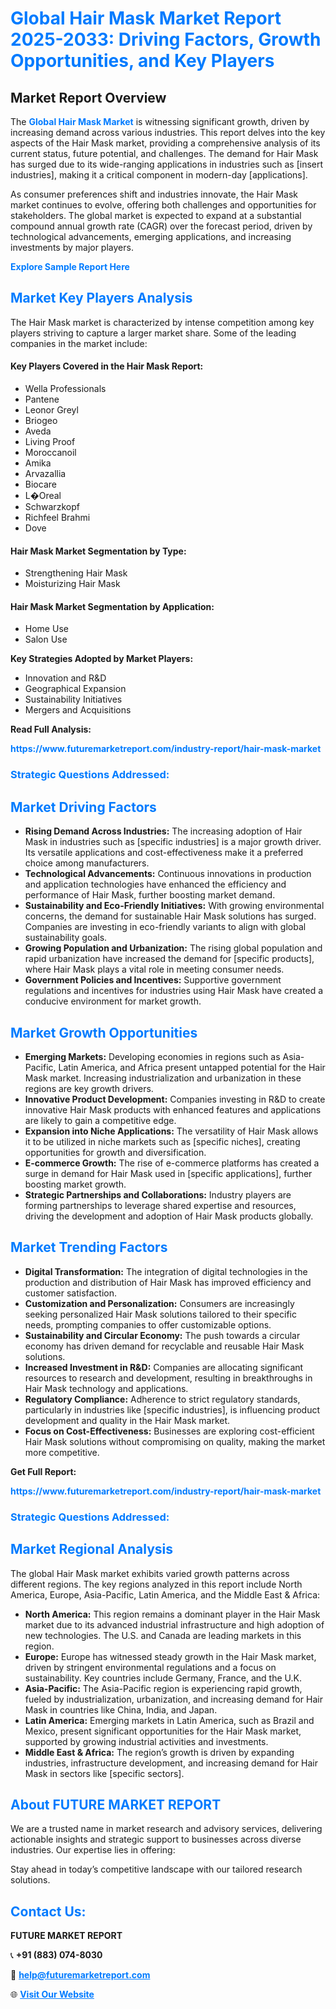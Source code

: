 <h1 style="color: #007BFF;">Global Hair Mask Market Report 2025-2033: Driving Factors, Growth Opportunities, and Key Players</h1>

<section id="overview">
<h2>Market Report Overview</h2>
<p>The <a href="https://www.futuremarketreport.com/industry-report/hair-mask-market" style="color: #007BFF; text-decoration: none;"><strong>Global Hair Mask Market</strong></a> is witnessing significant growth, driven by increasing demand across various industries. This report delves into the key aspects of the Hair Mask market, providing a comprehensive analysis of its current status, future potential, and challenges. The demand for Hair Mask has surged due to its wide-ranging applications in industries such as [insert industries], making it a critical component in modern-day [applications].</p>
<p>As consumer preferences shift and industries innovate, the Hair Mask market continues to evolve, offering both challenges and opportunities for stakeholders. The global market is expected to expand at a substantial compound annual growth rate (CAGR) over the forecast period, driven by technological advancements, emerging applications, and increasing investments by major players.</p>
</section>

<section id="overview">
<p><a href="https://www.futuremarketreport.com/request-sample/reportId=104092" style="color: #007BFF; text-decoration: none;"><strong>Explore Sample Report Here</strong></a></p>
</section>

<section id="key-players">
<h2 style="color: #007BFF;">Market Key Players Analysis</h2>
<p>The Hair Mask market is characterized by intense competition among key players striving to capture a larger market share. Some of the leading companies in the market include:</p>
<h4>Key Players Covered in the Hair Mask Report:</h4>
<ul><li>Wella Professionals</li><li>Pantene</li><li>Leonor Greyl</li><li>Briogeo</li><li>Aveda</li><li>Living Proof</li><li>Moroccanoil</li><li>Amika</li><li>Arvazallia</li><li>Biocare</li><li>L�Oreal</li><li>Schwarzkopf</li><li>Richfeel Brahmi</li><li>Dove</li></ul>
<h4>Hair Mask Market Segmentation by Type:</h4>
<ul><li>Strengthening Hair Mask</li><li>Moisturizing Hair Mask</li></ul>

<h4>Hair Mask Market Segmentation by Application:</h4>
<ul><li>Home Use</li><li>Salon Use</li></ul>
<p><strong>Key Strategies Adopted by Market Players:</strong></p>
<ul>
<li>Innovation and R&D</li>
<li>Geographical Expansion</li>
<li>Sustainability Initiatives</li>
<li>Mergers and Acquisitions</li>
</ul>
</section>

<section>
<p><strong>Read Full Analysis: </strong></p><a href="https://www.futuremarketreport.com/industry-report/hair-mask-market" style="color: #007BFF; text-decoration: none;"><strong>https://www.futuremarketreport.com/industry-report/hair-mask-market</strong></a>
<h3 style="color: #007BFF;">Strategic Questions Addressed:</h3>
</section>

<section id="driving-factors">
<h2 style="color: #007BFF;">Market Driving Factors</h2>
<ul>
<li><strong>Rising Demand Across Industries:</strong> The increasing adoption of Hair Mask in industries such as [specific industries] is a major growth driver. Its versatile applications and cost-effectiveness make it a preferred choice among manufacturers.</li>
<li><strong>Technological Advancements:</strong> Continuous innovations in production and application technologies have enhanced the efficiency and performance of Hair Mask, further boosting market demand.</li>
<li><strong>Sustainability and Eco-Friendly Initiatives:</strong> With growing environmental concerns, the demand for sustainable Hair Mask solutions has surged. Companies are investing in eco-friendly variants to align with global sustainability goals.</li>
<li><strong>Growing Population and Urbanization:</strong> The rising global population and rapid urbanization have increased the demand for [specific products], where Hair Mask plays a vital role in meeting consumer needs.</li>
<li><strong>Government Policies and Incentives:</strong> Supportive government regulations and incentives for industries using Hair Mask have created a conducive environment for market growth.</li>
</ul>
</section>

<section id="growth-opportunities">
<h2 style="color: #007BFF;">Market Growth Opportunities</h2>
<ul>
<li><strong>Emerging Markets:</strong> Developing economies in regions such as Asia-Pacific, Latin America, and Africa present untapped potential for the Hair Mask market. Increasing industrialization and urbanization in these regions are key growth drivers.</li>
<li><strong>Innovative Product Development:</strong> Companies investing in R&D to create innovative Hair Mask products with enhanced features and applications are likely to gain a competitive edge.</li>
<li><strong>Expansion into Niche Applications:</strong> The versatility of Hair Mask allows it to be utilized in niche markets such as [specific niches], creating opportunities for growth and diversification.</li>
<li><strong>E-commerce Growth:</strong> The rise of e-commerce platforms has created a surge in demand for Hair Mask used in [specific applications], further boosting market growth.</li>
<li><strong>Strategic Partnerships and Collaborations:</strong> Industry players are forming partnerships to leverage shared expertise and resources, driving the development and adoption of Hair Mask products globally.</li>
</ul>
</section>

<section id="trending-factors">
<h2 style="color: #007BFF;">Market Trending Factors</h2>
<ul>
<li><strong>Digital Transformation:</strong> The integration of digital technologies in the production and distribution of Hair Mask has improved efficiency and customer satisfaction.</li>
<li><strong>Customization and Personalization:</strong> Consumers are increasingly seeking personalized Hair Mask solutions tailored to their specific needs, prompting companies to offer customizable options.</li>
<li><strong>Sustainability and Circular Economy:</strong> The push towards a circular economy has driven demand for recyclable and reusable Hair Mask solutions.</li>
<li><strong>Increased Investment in R&D:</strong> Companies are allocating significant resources to research and development, resulting in breakthroughs in Hair Mask technology and applications.</li>
<li><strong>Regulatory Compliance:</strong> Adherence to strict regulatory standards, particularly in industries like [specific industries], is influencing product development and quality in the Hair Mask market.</li>
<li><strong>Focus on Cost-Effectiveness:</strong> Businesses are exploring cost-efficient Hair Mask solutions without compromising on quality, making the market more competitive.</li>
</ul>
</section>

<section>
<p><strong>Get Full Report: </strong></p><a href="https://www.futuremarketreport.com/industry-report/hair-mask-market" style="color: #007BFF; text-decoration: none;"><strong>https://www.futuremarketreport.com/industry-report/hair-mask-market</strong></a>
<h3 style="color: #007BFF;">Strategic Questions Addressed:</h3>
</section>


<section id="regional-analysis">
<h2 style="color: #007BFF;">Market Regional Analysis</h2>
<p>The global Hair Mask market exhibits varied growth patterns across different regions. The key regions analyzed in this report include North America, Europe, Asia-Pacific, Latin America, and the Middle East & Africa:</p>
<ul>
<li><strong>North America:</strong> This region remains a dominant player in the Hair Mask market due to its advanced industrial infrastructure and high adoption of new technologies. The U.S. and Canada are leading markets in this region.</li>
<li><strong>Europe:</strong> Europe has witnessed steady growth in the Hair Mask market, driven by stringent environmental regulations and a focus on sustainability. Key countries include Germany, France, and the U.K.</li>
<li><strong>Asia-Pacific:</strong> The Asia-Pacific region is experiencing rapid growth, fueled by industrialization, urbanization, and increasing demand for Hair Mask in countries like China, India, and Japan.</li>
<li><strong>Latin America:</strong> Emerging markets in Latin America, such as Brazil and Mexico, present significant opportunities for the Hair Mask market, supported by growing industrial activities and investments.</li>
<li><strong>Middle East & Africa:</strong> The region’s growth is driven by expanding industries, infrastructure development, and increasing demand for Hair Mask in sectors like [specific sectors].</li>
</ul>
</section>

<footer>
<h2 style="color: #007BFF;">About FUTURE MARKET REPORT</h2>
<p>We are a trusted name in market research and advisory services, delivering actionable insights and strategic support to businesses across diverse industries. Our expertise lies in offering:</p>

<p>Stay ahead in today’s competitive landscape with our tailored research solutions.</p>

<h2 style="color: #007BFF;">Contact Us:</h2>
<p><strong>FUTURE MARKET REPORT</strong></p>
<p>📞 <strong>+91 (883) 074-8030</strong></p>
<p>📧 <strong><a href="mailto:help@futuremarketreport.com" style="color: #007BFF;">help@futuremarketreport.com</a></strong></p>
<p>🌐 <strong><a href="https://www.futuremarketreport.com/" style="color: #007BFF;">Visit Our Website</a></strong></p>
</footer>